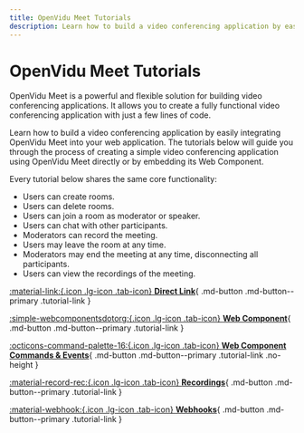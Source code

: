 ```yaml
---
title: OpenVidu Meet Tutorials
description: Learn how to build a video conferencing application by easily integrating OpenVidu Meet into your web application.
---
```


# OpenVidu Meet Tutorials

OpenVidu Meet is a powerful and flexible solution for building video conferencing applications. It allows you to create a fully functional video conferencing application with just a few lines of code.

Learn how to build a video conferencing application by easily integrating OpenVidu Meet into your web application. The tutorials below will guide you through the process of creating a simple video conferencing application using OpenVidu Meet directly or by embedding its Web Component.

Every tutorial below shares the same core functionality:

-   Users can create rooms.
-   Users can delete rooms.
-   Users can join a room as moderator or speaker.
-   Users can chat with other participants.
-   Moderators can record the meeting.
-   Users may leave the room at any time.
-   Moderators may end the meeting at any time, disconnecting all participants.
-   Users can view the recordings of the meeting.

<div class="tutorials-container" markdown>

[:material-link:{.icon .lg-icon .tab-icon} **Direct Link**](./direct-link.md){ .md-button .md-button--primary .tutorial-link }

[:simple-webcomponentsdotorg:{.icon .lg-icon .tab-icon} **Web Component**](./webcomponent.md){ .md-button .md-button--primary .tutorial-link }

[:octicons-command-palette-16:{.icon .lg-icon .tab-icon} **Web Component<br>Commands & Events**](./webcomponent-advanced.md){ .md-button .md-button--primary .tutorial-link .no-height }

[:material-record-rec:{.icon .lg-icon .tab-icon} **Recordings**](./recordings.md){ .md-button .md-button--primary .tutorial-link }

[:material-webhook:{.icon .lg-icon .tab-icon} **Webhooks**](./webhooks.md){ .md-button .md-button--primary .tutorial-link }

<!-- [:material-nextjs:{.icon .lg-icon .tab-icon} **Next.js**](./nextjs.md){ .md-button .md-button--primary .tutorial-link } -->

</div>
